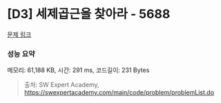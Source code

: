 # [D3] 세제곱근을 찾아라 - 5688 

[문제 링크](https://swexpertacademy.com/main/code/problem/problemDetail.do?contestProbId=AWXVyCaKugQDFAUo) 

### 성능 요약

메모리: 61,188 KB, 시간: 291 ms, 코드길이: 231 Bytes



> 출처: SW Expert Academy, https://swexpertacademy.com/main/code/problem/problemList.do